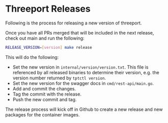 # Threeport Releases

Following is the process for releasing a new version of threeport.

Once you have all PRs merged that will be included in the next release, check
out main and run the following:

```bash
RELEASE_VERSION=[version] make release
```

This will do the following:

* Set the new version in `internal/version/version.txt`.  This file is
  referenced by all released binaries to determine their version, e.g. the
  version number returned by `tptctl version`.
* Set the new version for the swagger docs in `cmd/rest-api/main.go`.
* Add and commit the changes.
* Tag the commit with the release.
* Push the new commit and tag.

The release process will kick off in Github to create a new release and new
packages for the container images.

